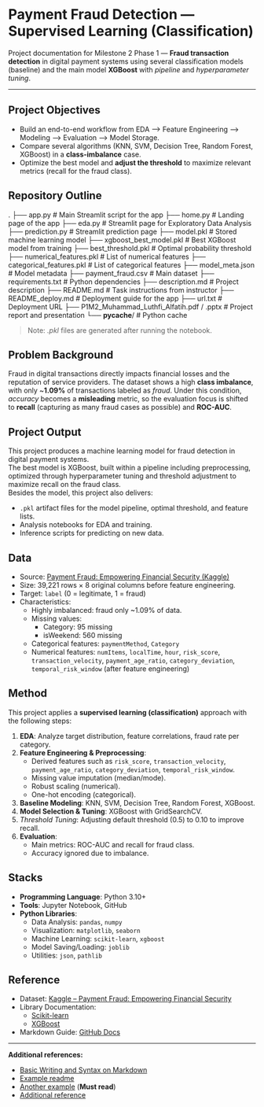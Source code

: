 # Payment Fraud Detection — Supervised Learning (Classification)

Project documentation for Milestone 2 Phase 1 — **Fraud transaction detection** in digital payment systems using several classification models (baseline) and the main model **XGBoost** with *pipeline* and *hyperparameter tuning*.

---

## Project Objectives
- Build an end-to-end workflow from EDA --> Feature Engineering --> Modeling --> Evaluation --> Model Storage.
- Compare several algorithms (KNN, SVM, Decision Tree, Random Forest, XGBoost) in a **class-imbalance** case.
- Optimize the best model and **adjust the threshold** to maximize relevant metrics (recall for the fraud class).

## Repository Outline
.
├── app.py                   # Main Streamlit script for the app
├── home.py                  # Landing page of the app
├── eda.py                   # Streamlit page for Exploratory Data Analysis
├── prediction.py            # Streamlit prediction page
├── model.pkl                # Stored machine learning model
├── xgboost_best_model.pkl   # Best XGBoost model from training
├── best_threshold.pkl       # Optimal probability threshold
├── numerical_features.pkl   # List of numerical features
├── categorical_features.pkl # List of categorical features
├── model_meta.json          # Model metadata
├── payment_fraud.csv        # Main dataset
├── requirements.txt         # Python dependencies
├── description.md           # Project description
├── README.md                # Task instructions from instructor
├── README_deploy.md         # Deployment guide for the app
├── url.txt                  # Deployment URL
├── P1M2_Muhammad_Luthfi_Alfatih.pdf / .pptx  # Project report and presentation
└── __pycache__/             # Python cache

> Note: *.pkl* files are generated after running the notebook.

## Problem Background
Fraud in digital transactions directly impacts financial losses and the reputation of service providers. The dataset shows a high **class imbalance**, with only ~**1.09%** of transactions labeled as *fraud*. Under this condition, _accuracy_ becomes a **misleading** metric, so the evaluation focus is shifted to **recall** (capturing as many fraud cases as possible) and **ROC-AUC**.

## Project Output
This project produces a machine learning model for fraud detection in digital payment systems.  
The best model is XGBoost, built within a pipeline including preprocessing, optimized through hyperparameter tuning and threshold adjustment to maximize recall on the fraud class.  
Besides the model, this project also delivers:

- `.pkl` artifact files for the model pipeline, optimal threshold, and feature lists.  
- Analysis notebooks for EDA and training.  
- Inference scripts for predicting on new data.  

## Data
- Source: [Payment Fraud: Empowering Financial Security (Kaggle)](https://www.kaggle.com/datasets/younusmohamed/payment-fraud-empowering-financial-security)  
- Size: 39,221 rows × 8 original columns before feature engineering.  
- Target: `label` (0 = legitimate, 1 = fraud)  
- Characteristics:  
  - Highly imbalanced: fraud only ~1.09% of data.  
  - Missing values:  
    - Category: 95 missing  
    - isWeekend: 560 missing  
  - Categorical features: `paymentMethod`, `Category`  
  - Numerical features: `numItems`, `localTime`, `hour`, `risk_score`, `transaction_velocity`, `payment_age_ratio`, `category_deviation`, `temporal_risk_window` (after feature engineering)  

## Method
This project applies a **supervised learning (classification)** approach with the following steps:  
1. **EDA**: Analyze target distribution, feature correlations, fraud rate per category.  
2. **Feature Engineering & Preprocessing**:  
   - Derived features such as `risk_score`, `transaction_velocity`, `payment_age_ratio`, `category_deviation`, `temporal_risk_window`.  
   - Missing value imputation (median/mode).  
   - Robust scaling (numerical).  
   - One-hot encoding (categorical).  
3. **Baseline Modeling**: KNN, SVM, Decision Tree, Random Forest, XGBoost.  
4. **Model Selection & Tuning**: XGBoost with GridSearchCV.  
5. *Threshold Tuning*: Adjusting default threshold (0.5) to 0.10 to improve recall.  
6. **Evaluation**:  
   - Main metrics: ROC-AUC and recall for fraud class.  
   - Accuracy ignored due to imbalance.  

## Stacks
- **Programming Language**: Python 3.10+  
- **Tools**: Jupyter Notebook, GitHub  
- **Python Libraries**:  
  - Data Analysis: `pandas`, `numpy`  
  - Visualization: `matplotlib`, `seaborn`  
  - Machine Learning: `scikit-learn`, `xgboost`  
  - Model Saving/Loading: `joblib`  
  - Utilities: `json`, `pathlib`  

## Reference
- Dataset: [Kaggle – Payment Fraud: Empowering Financial Security](https://www.kaggle.com/datasets/younusmohamed/payment-fraud-empowering-financial-security)  
- Library Documentation:  
  - [Scikit-learn](https://scikit-learn.org/stable/)  
  - [XGBoost](https://xgboost.readthedocs.io/en/stable/)  
- Markdown Guide: [GitHub Docs](https://docs.github.com/en/get-started/writing-on-github/getting-started-with-writing-and-formatting-on-github/basic-writing-and-formatting-syntax)  

---

**Additional references:**  
- [Basic Writing and Syntax on Markdown](https://docs.github.com/en/get-started/writing-on-github/getting-started-with-writing-and-formatting-on-github/basic-writing-and-formatting-syntax)  
- [Example readme](https://github.com/fahmimnalfrzki/Swift-XRT-Automation)  
- [Another example](https://github.com/sanggusti/final_bangkit) (**Must read**)  
- [Additional reference](https://www.freecodecamp.org/news/how-to-write-a-good-readme-file/)  